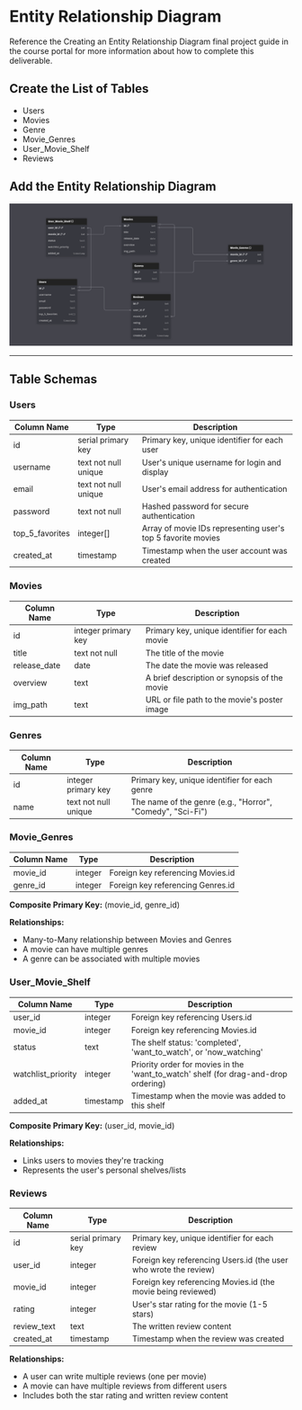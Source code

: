 # Entity Relationship Diagram

Reference the Creating an Entity Relationship Diagram final project guide in the course portal for more information about how to complete this deliverable.

## Create the List of Tables

- Users
- Movies
- Genre
- Movie_Genres
- User_Movie_Shelf
- Reviews

## Add the Entity Relationship Diagram

![Entity Relationship Diagram](images/er_diagram.png)

---

## Table Schemas

### Users

| Column Name     | Type      | Description                                                  |
| --------------- | --------- | ------------------------------------------------------------ |
| id              | serial primary key   | Primary key, unique identifier for each user                 |
| username        | text not null unique    | User's unique username for login and display                 |
| email           | text  not null unique    | User's email address for authentication                      |
| password        | text not null     | Hashed password for secure authentication                    |
| top_5_favorites | integer[] | Array of movie IDs representing user's top 5 favorite movies |
| created_at      | timestamp | Timestamp when the user account was created                  |

### Movies

| Column Name  | Type    | Description                                   |
| ------------ | ------- | --------------------------------------------- |
| id           | integer primary key | Primary key, unique identifier for each movie |
| title        | text not null  | The title of the movie                        |
| release_date | date    | The date the movie was released               |
| overview     | text    | A brief description or synopsis of the movie  |
| img_path     | text    | URL or file path to the movie's poster image  |

### Genres

| Column Name | Type    | Description                                                |
| ----------- | ------- | ---------------------------------------------------------- |
| id          | integer primary key | Primary key, unique identifier for each genre              |
| name        | text not null unique   | The name of the genre (e.g., "Horror", "Comedy", "Sci-Fi") |

### Movie_Genres

| Column Name | Type    | Description                       |
| ----------- | ------- | --------------------------------- |
| movie_id    | integer | Foreign key referencing Movies.id |
| genre_id    | integer | Foreign key referencing Genres.id |

**Composite Primary Key:** (movie_id, genre_id)

**Relationships:**

- Many-to-Many relationship between Movies and Genres
- A movie can have multiple genres
- A genre can be associated with multiple movies

### User_Movie_Shelf

| Column Name        | Type      | Description                                                                         |
| ------------------ | --------- | ----------------------------------------------------------------------------------- |
| user_id            | integer   | Foreign key referencing Users.id                                                    |
| movie_id           | integer   | Foreign key referencing Movies.id                                                   |
| status             | text      | The shelf status: 'completed', 'want_to_watch', or 'now_watching'                   |
| watchlist_priority | integer   | Priority order for movies in the 'want_to_watch' shelf (for drag-and-drop ordering) |
| added_at           | timestamp | Timestamp when the movie was added to this shelf                                    |

**Composite Primary Key:** (user_id, movie_id)

**Relationships:**

- Links users to movies they're tracking
- Represents the user's personal shelves/lists

### Reviews

| Column Name | Type      | Description                                                      |
| ----------- | --------- | ---------------------------------------------------------------- |
| id          | serial primary key   | Primary key, unique identifier for each review                   |
| user_id     | integer   | Foreign key referencing Users.id (the user who wrote the review) |
| movie_id    | integer   | Foreign key referencing Movies.id (the movie being reviewed)     |
| rating      | integer   | User's star rating for the movie (1-5 stars)                     |
| review_text | text      | The written review content                                       |
| created_at  | timestamp | Timestamp when the review was created                            |

**Relationships:**

- A user can write multiple reviews (one per movie)
- A movie can have multiple reviews from different users
- Includes both the star rating and written review content
